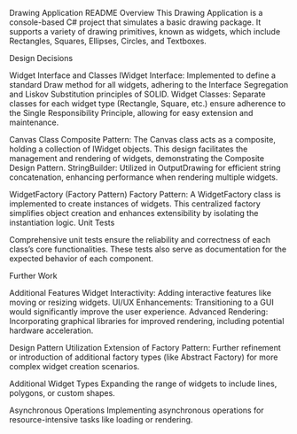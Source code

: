 Drawing Application README
Overview
This Drawing Application is a console-based C# project that simulates a basic drawing package. It supports a variety of drawing primitives, known as widgets, which include Rectangles, Squares, Ellipses, Circles, and Textboxes.

Design Decisions

Widget Interface and Classes
IWidget Interface: Implemented to define a standard Draw method for all widgets, adhering to the Interface Segregation and Liskov Substitution principles of SOLID.
Widget Classes: Separate classes for each widget type (Rectangle, Square, etc.) ensure adherence to the Single Responsibility Principle, allowing for easy extension and maintenance.

Canvas Class
Composite Pattern: The Canvas class acts as a composite, holding a collection of IWidget objects. This design facilitates the management and rendering of widgets, demonstrating the Composite Design Pattern.
StringBuilder: Utilized in OutputDrawing for efficient string concatenation, enhancing performance when rendering multiple widgets.

WidgetFactory (Factory Pattern)
Factory Pattern: A WidgetFactory class is implemented to create instances of widgets. This centralized factory simplifies object creation and enhances extensibility by isolating the instantiation logic.
Unit Tests

Comprehensive unit tests ensure the reliability and correctness of each class’s core functionalities. These tests also serve as documentation for the expected behavior of each component.

Further Work

Additional Features
Widget Interactivity: Adding interactive features like moving or resizing widgets.
UI/UX Enhancements: Transitioning to a GUI would significantly improve the user experience.
Advanced Rendering: Incorporating graphical libraries for improved rendering, including potential hardware acceleration.

Design Pattern Utilization
Extension of Factory Pattern: Further refinement or introduction of additional factory types (like Abstract Factory) for more complex widget creation scenarios.

Additional Widget Types
Expanding the range of widgets to include lines, polygons, or custom shapes.

Asynchronous Operations
Implementing asynchronous operations for resource-intensive tasks like loading or rendering.